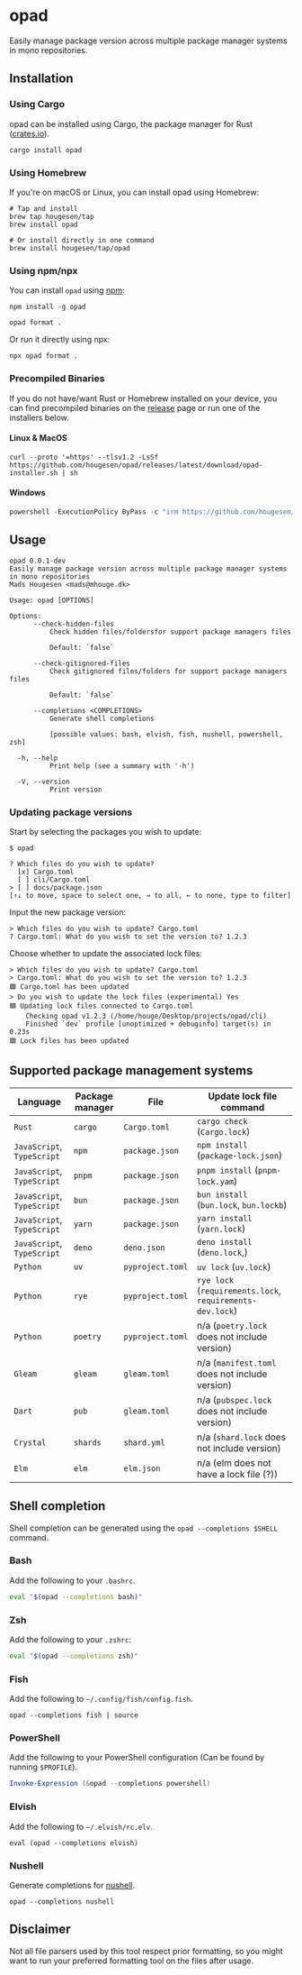 # opad

Easily manage package version across multiple package manager systems in mono repositories.

## Installation

### Using Cargo

opad can be installed using Cargo, the package manager for Rust ([crates.io](https://crates.io/crates/opad)).

```shell
cargo install opad
```

### Using Homebrew

If you're on macOS or Linux, you can install opad using Homebrew:

```shell
# Tap and install
brew tap hougesen/tap
brew install opad

# Or install directly in one command
brew install hougesen/tap/opad
```

### Using npm/npx

You can install `opad` using [npm](https://www.npmjs.com/package/opad):

```shell
npm install -g opad

opad format .
```

Or run it directly using npx:

```shell
npx opad format .
```

### Precompiled Binaries

If you do not have/want Rust or Homebrew installed on your device, you can find precompiled binaries on the [release](https://github.com/hougesen/opad/releases) page or run one of the installers below.

#### Linux & MacOS

```shell
curl --proto '=https' --tlsv1.2 -LsSf https://github.com/hougesen/opad/releases/latest/download/opad-installer.sh | sh
```

#### Windows

```powershell
powershell -ExecutionPolicy ByPass -c "irm https://github.com/hougesen/opad/releases/latest/download/opad-installer.ps1 | iex"
```

## Usage

<!-- START_SECTION:base-command-help -->

```
opad 0.0.1-dev
Easily manage package version across multiple package manager systems in mono repositories
Mads Hougesen <mads@mhouge.dk>

Usage: opad [OPTIONS]

Options:
      --check-hidden-files
          Check hidden files/foldersfor support package managers files

          Default: `false`

      --check-gitignored-files
          Check gitignored files/folders for support package managers files

          Default: `false`

      --completions <COMPLETIONS>
          Generate shell completions

          [possible values: bash, elvish, fish, nushell, powershell, zsh]

  -h, --help
          Print help (see a summary with '-h')

  -V, --version
          Print version
```

<!-- END_SECTION:base-command-help -->

### Updating package versions

Start by selecting the packages you wish to update:

```
$ opad

? Which files do you wish to update?
  [x] Cargo.toml
  [ ] cli/Cargo.toml
> [ ] docs/package.json
[↑↓ to move, space to select one, → to all, ← to none, type to filter]
```

Input the new package version:

```
> Which files do you wish to update? Cargo.toml
? Cargo.toml: What do you wish to set the version to? 1.2.3
```

Choose whether to update the associated lock files:

```
> Which files do you wish to update? Cargo.toml
> Cargo.toml: What do you wish to set the version to? 1.2.3
🟩 Cargo.toml has been updated
> Do you wish to update the lock files (experimental) Yes
🟦 Updating lock files connected to Cargo.toml
    Checking opad v1.2.3 (/home/houge/Desktop/projects/opad/cli)
    Finished `dev` profile [unoptimized + debuginfo] target(s) in 0.23s
🟩 Lock files has been updated
```

## Supported package management systems

| Language                   | Package manager | File             | Update lock file command                                  |
| -------------------------- | --------------- | ---------------- | --------------------------------------------------------- |
| `Rust`                     | `cargo`         | `Cargo.toml`     | `cargo check` (`Cargo.lock`)                              |
| `JavaScript`, `TypeScript` | `npm`           | `package.json`   | `npm install` (`package-lock.json`)                       |
| `JavaScript`, `TypeScript` | `pnpm`          | `package.json`   | `pnpm install` (`pnpm-lock.yam`)                          |
| `JavaScript`, `TypeScript` | `bun`           | `package.json`   | `bun install` (`bun.lock`, `bun.lockb`)                   |
| `JavaScript`, `TypeScript` | `yarn`          | `package.json`   | `yarn install` (`yarn.lock`)                              |
| `JavaScript`, `TypeScript` | `deno`          | `deno.json`      | `deno install` (`deno.lock`,)                             |
| `Python`                   | `uv`            | `pyproject.toml` | `uv lock` (`uv.lock`)                                     |
| `Python`                   | `rye`           | `pyproject.toml` | `rye lock` (`requirements.lock`, `requirements-dev.lock`) |
| `Python`                   | `poetry`        | `pyproject.toml` | n/a (`poetry.lock` does not include version)              |
| `Gleam`                    | `gleam`         | `gleam.toml`     | n/a (`manifest.toml` does not include version)            |
| `Dart`                     | `pub`           | `gleam.toml`     | n/a (`pubspec.lock` does not include version)             |
| `Crystal`                  | `shards`        | `shard.yml`      | n/a (`shard.lock` does not include version)               |
| `Elm`                      | `elm`           | `elm.json`       | n/a (elm does not have a lock file (?))                   |

## Shell completion

Shell completion can be generated using the `opad --completions $SHELL` command.

### Bash

Add the following to your `.bashrc`.

```bash
eval "$(opad --completions bash)"
```

### Zsh

Add the following to your `.zshrc`:

```zsh
eval "$(opad --completions zsh)"
```

### Fish

Add the following to `~/.config/fish/config.fish`.

```fish
opad --completions fish | source
```

### PowerShell

Add the following to your PowerShell configuration (Can be found by running `$PROFILE`).

```powershell
Invoke-Expression (&opad --completions powershell)
```

### Elvish

Add the following to `~/.elvish/rc.elv`.

```elvish
eval (opad --completions elvish)
```

### Nushell

Generate completions for [nushell](https://github.com/nushell/nushell).

```nushell
opad --completions nushell
```

## Disclaimer

Not all file parsers used by this tool respect prior formatting, so you might want to run your preferred formatting tool on the files after usage.
